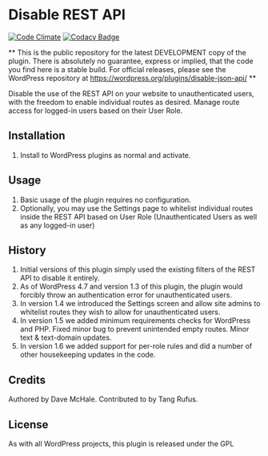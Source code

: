 # Disable REST API

[![Code Climate](https://codeclimate.com/github/dmchale/disable-json-api/badges/gpa.svg)](https://codeclimate.com/github/dmchale/disable-json-api) [![Codacy Badge](https://app.codacy.com/project/badge/Grade/9d636a2e10534acc98531cde0625a7e7)](https://www.codacy.com/gh/dmchale/disable-json-api/dashboard?utm_source=github.com&amp;utm_medium=referral&amp;utm_content=dmchale/disable-json-api&amp;utm_campaign=Badge_Grade)

** This is the public repository for the latest DEVELOPMENT copy of the plugin. There is absolutely no guarantee, 
express or implied, that the code you find here is a stable build. For official releases, please see the 
WordPress repository at https://wordpress.org/plugins/disable-json-api/ **
  
Disable the use of the REST API on your website to unauthenticated users, with the freedom to enable individual
routes as desired. Manage route access for logged-in users based on their User Role.

## Installation
 1. Install to WordPress plugins as normal and activate.
## Usage
 1. Basic usage of the plugin requires no configuration.
 2. Optionally, you may use the Settings page to whitelist individual routes inside the REST API based on User Role (Unauthenticated Users as well as any logged-in user)
## History
 1. Initial versions of this plugin simply used the existing filters of the REST API to disable it entirely.
 2. As of WordPress 4.7 and version 1.3 of this plugin, the plugin would forcibly throw an authentication error for unauthenticated users.
 3. In version 1.4 we introduced the Settings screen and allow site admins to whitelist routes  they wish to allow for unauthenticated users.
 4. In version 1.5 we added minimum requirements checks for WordPress and PHP. Fixed minor bug to prevent unintended empty routes. Minor text & text-domain updates.
 5. In version 1.6 we added support for per-role rules and did a number of other housekeeping updates in the code.
## Credits
Authored by Dave McHale. Contributed to by Tang Rufus.
## License
As with all WordPress projects, this plugin is released under the GPL 
